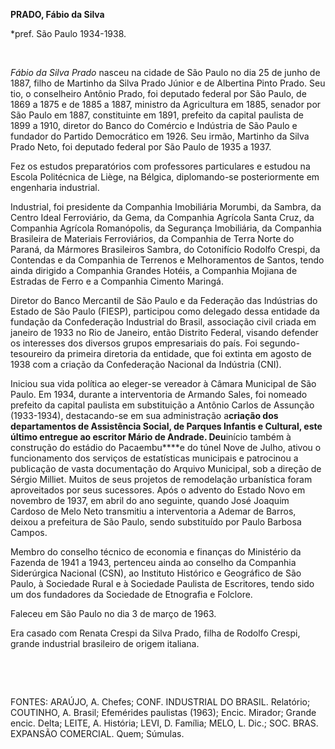 **PRADO, Fábio da Silva**

\*pref. São Paulo 1934-1938.

 

*Fábio da Silva Prado* nasceu na cidade de São Paulo no dia 25 de junho
de 1887, filho de Martinho da Silva Prado Júnior e de Albertina Pinto
Prado. Seu tio, o conselheiro Antônio Prado, foi deputado federal por
São Paulo, de 1869 a 1875 e de 1885 a 1887, ministro da Agricultura em
1885, senador por São Paulo em 1887, constituinte em 1891, prefeito da
capital paulista de 1899 a 1910, diretor do Banco do Comércio e
Indústria de São Paulo e fundador do Partido Democrático em 1926. Seu
irmão, Martinho da Silva Prado Neto, foi deputado federal por São Paulo
de 1935 a 1937.

Fez os estudos preparatórios com professores particulares e estudou na
Escola Politécnica de Liège, na Bélgica, diplomando-se posteriormente em
engenharia industrial.

Industrial, foi presidente da Companhia Imobiliária Morumbi, da Sambra,
da Centro Ideal Ferroviário, da Gema, da Companhia Agrícola Santa Cruz,
da Companhia Agrícola Romanópolis, da Segurança Imobiliária, da
Companhia Brasileira de Materiais Ferroviários, da Companhia de Terra
Norte do Paraná, da Mármores Brasileiros Sambra, do Cotonifício Rodolfo
Crespi, da Contendas e da Companhia de Terrenos e Melhoramentos de
Santos, tendo ainda dirigido a Companhia Grandes Hotéis, a Companhia
Mojiana de Estradas de Ferro e a Companhia Cimento Maringá.

Diretor do Banco Mercantil de São Paulo e da Federação das Indústrias do
Estado de São Paulo (FIESP), participou como delegado dessa entidade da
fundação da Confederação Industrial do Brasil, associação civil criada
em janeiro de 1933 no Rio de Janeiro, então Distrito Federal, visando
defender os interesses dos diversos grupos empresariais do país. Foi
segundo-tesoureiro da primeira diretoria da entidade, que foi extinta em
agosto de 1938 com a criação da Confederação Nacional da Indústria
(CNI).

Iniciou sua vida política ao eleger-se vereador à Câmara Municipal de
São Paulo. Em 1934, durante a interventoria de Armando Sales, foi
nomeado prefeito da capital paulista em substituição a Antônio Carlos de
Assunção (1933-1934), destacando-se em sua administração a****criação
dos departamentos de Assistência Social, de Parques Infantis e Cultural,
este último entregue ao escritor Mário de Andrade. Deu****início também
à construção do estádio do Pacaembu****e do túnel Nove de Julho, ativou
o funcionamento dos serviços de estatísticas municipais e patrocinou a
publicação de vasta documentação do Arquivo Municipal, sob a direção de
Sérgio Milliet. Muitos de seus projetos de remodelação urbanística foram
aproveitados por seus sucessores. Após o advento do Estado Novo em
novembro de 1937, em abril do ano seguinte, quando José Joaquim Cardoso
de Melo Neto transmitiu a interventoria a Ademar de Barros, deixou a
prefeitura de São Paulo, sendo substituído por Paulo Barbosa Campos.

Membro do conselho técnico de economia e finanças do Ministério da
Fazenda de 1941 a 1943, pertenceu ainda ao conselho da Companhia
Siderúrgica Nacional (CSN), ao Instituto Histórico e Geográfico de São
Paulo, à Sociedade Rural e à Sociedade Paulista de Escritores, tendo
sido um dos fundadores da Sociedade de Etnografia e Folclore.

Faleceu em São Paulo no dia 3 de março de 1963.

Era casado com Renata Crespi da Silva Prado, filha de Rodolfo Crespi,
grande industrial brasileiro de origem italiana.

 

 

FONTES: ARAÚJO, A. Chefes; CONF. INDUSTRIAL DO BRASIL. Relatório;
COUTINHO, A. Brasil; Efemérides paulistas (1963); Encic. Mirador; Grande
encic. Delta; LEITE, A. História; LEVI, D. Família; MELO, L. Dic.; SOC.
BRAS. EXPANSÃO COMERCIAL. Quem; Súmulas.

 
